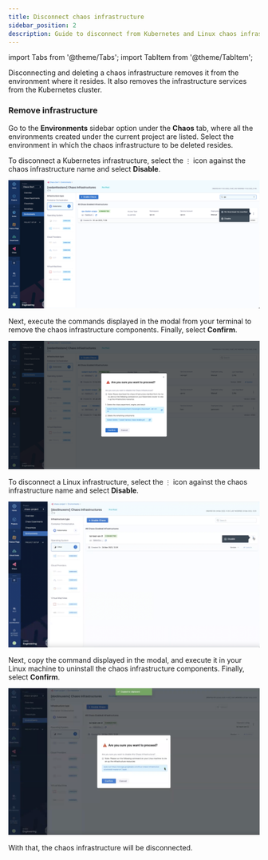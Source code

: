 ```yaml
---
title: Disconnect chaos infrastructure
sidebar_position: 2
description: Guide to disconnect from Kubernetes and Linux chaos infrastructure
---
```


import Tabs from '@theme/Tabs';
import TabItem from '@theme/TabItem';


Disconnecting and deleting a chaos infrastructure removes it from the environment where it resides. It also removes the infrastructure services from the Kubernetes cluster.

### Remove infrastructure
Go to the **Environments** sidebar option under the **Chaos** tab, where all the environments created under the current project are listed. Select the environment in which the chaos infrastructure to be deleted resides.


<Tabs>
  <TabItem value="Kubernetes">

To disconnect a Kubernetes infrastructure, select the `⋮` icon against the chaos infrastructure name and select **Disable**.

![Delete Chaos Infra](./static/disconnect-chaos-infrastructure/delete-chaos-infra-short.png)

Next, execute the commands displayed in the modal from your terminal to remove the chaos infrastructure components. Finally, select **Confirm**.

![Execute Delete Commands](./static/disconnect-chaos-infrastructure/execute-delete-commands.png)


</TabItem>
  <TabItem value="Linux">

To disconnect a Linux infrastructure, select the `⋮` icon against the chaos infrastructure name and select **Disable**.

![Delete Chaos Infra](./static/disconnect-chaos-infrastructure/12.delete-infra.png)

Next, copy the command displayed in the modal, and execute it in your Linux machine to uninstall the chaos infrastructure components. Finally, select **Confirm**.

![Execute Delete Command](./static/disconnect-chaos-infrastructure/13.execute-command.png)


</TabItem>
</Tabs>


With that, the chaos infrastructure will be disconnected.